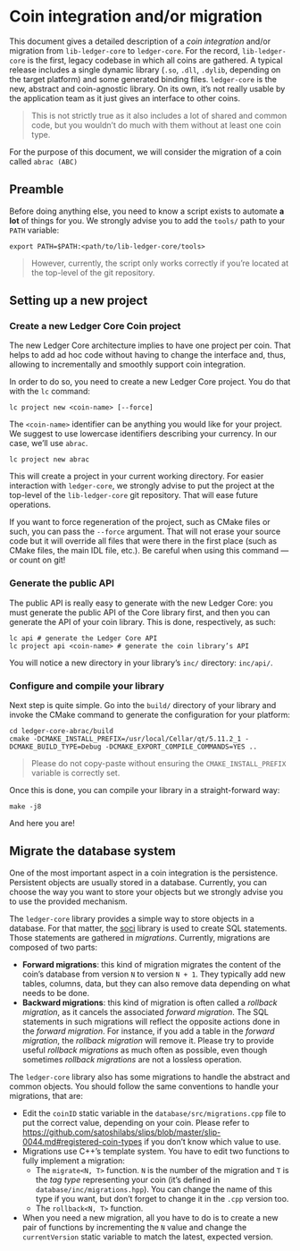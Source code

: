 # Coin integration and/or migration

This document gives a detailed description of a *coin integration* and/or migration
from `lib-ledger-core` to `ledger-core`. For the record, `lib-ledger-core` is the first, legacy
codebase in which all coins are gathered. A typical release includes a single dynamic library
(`.so`, `.dll`, `.dylib`, depending on the target platform) and some generated binding files.
`ledger-core` is the new, abstract and coin-agnostic library. On its own, it’s not really usable by
the application team as it just gives an interface to other coins.

> This is not strictly true as it also includes a lot of shared and common code, but you wouldn’t do
> much with them without at least one coin type.

For the purpose of this document, we will consider the migration of a coin called `abrac (ABC)`

## Preamble

Before doing anything else, you need to know a script exists to automate **a lot** of things for
you. We strongly advise you to add the `tools/` path to your `PATH` variable:

```
export PATH=$PATH:<path/to/lib-ledger-core/tools>
```

> However, currently, the script only works correctly if you’re located at the top-level of the git
> repository.

## Setting up a new project

### Create a new Ledger Core Coin project

The new Ledger Core architecture implies to have one project per coin. That helps to add ad hoc code
without having to change the interface and, thus, allowing to incrementally and smoothly support
coin integration.

In order to do so, you need to create a new Ledger Core project. You do that with the `lc` command:

```
lc project new <coin-name> [--force]
```

The `<coin-name>` identifier can be anything you would like for your project. We suggest to use
lowercase identifiers describing your currency. In our case, we’ll use `abrac`.

```
lc project new abrac
```

This will create a project in your current working directory. For easier interaction with
`ledger-core`, we strongly advise to put the project at the top-level of the `lib-ledger-core` git
repository. That will ease future operations.

If you want to force regeneration of the project, such as CMake files or such, you can pass the
`--force` argument. That will not erase your source code but it will override all files that were
there in the first place (such as CMake files, the main IDL file, etc.). Be careful when using
this command — or count on git!

### Generate the public API

The public API is really easy to generate with the new Ledger Core: you must generate the public
API of the Core library first, and then you can generate the API of your coin library. This is done,
respectively, as such:

```
lc api # generate the Ledger Core API
lc project api <coin-name> # generate the coin library’s API
```

You will notice a new directory in your library’s `inc/` directory: `inc/api/`.

### Configure and compile your library

Next step is quite simple. Go into the `build/` directory of your library and invoke the CMake
command to generate the configuration for your platform:

```
cd ledger-core-abrac/build
cmake -DCMAKE_INSTALL_PREFIX=/usr/local/Cellar/qt/5.11.2_1 -DCMAKE_BUILD_TYPE=Debug -DCMAKE_EXPORT_COMPILE_COMMANDS=YES ..
```

> Please do not copy-paste without ensuring the `CMAKE_INSTALL_PREFIX` variable is correctly set.

Once this is done, you can compile your library in a straight-forward way:

```
make -j8
```

And here you are!

## Migrate the database system

One of the most important aspect in a coin integration is the persistence. Persistent objects are
usually stored in a database. Currently, you can choose the way you want to store your objects but
we strongly advise you to use the provided mechanism.

The `ledger-core` library provides a simple way to store objects in a database. For that matter,
the [soci] library is used to create SQL statements. Those statements are gathered in *migrations*.
Currently, migrations are composed of two parts:

  - **Forward migrations**: this kind of migration migrates the content of the coin’s database from
    version `N` to version `N + 1`. They typically add new tables, columns, data, but they can also
    remove data depending on what needs to be done.
  - **Backward migrations**: this kind of migration is often called a *rollback migration*, as it
    cancels the associated *forward migration*. The SQL statements in such migrations will reflect
    the opposite actions done in the *forward migration*. For instance, if you add a table in the
    *forward migration*, the *rollback migration* will remove it. Please try to provide useful
    *rollback migrations* as much often as possible, even though sometimes *rollback migrations* are
    not a lossless operation.

The `ledger-core` library also has some migrations to handle the abstract and common objects. You
should follow the same conventions to handle your migrations, that are:

  - Edit the `coinID` static variable in the `database/src/migrations.cpp` file to put the correct
    value, depending on your coin. Please refer to <https://github.com/satoshilabs/slips/blob/master/slip-0044.md#registered-coin-types>
    if you don’t know which value to use.
  - Migrations use C++’s template system. You have to edit two functions to fully implement a
    migration:
    - The `migrate<N, T>` function. `N` is the number of the migration and `T` is the *tag type*
      representing your coin (it’s defined in `database/inc/migrations.hpp`).
      You can change the name of this type if you want, but don’t forget to change it in the `.cpp`
      version too.
    - The `rollback<N, T>` function.
  - When you need a new migration, all you have to do is to create a new pair of functions by
    incrementing the `N` value and change the `currentVersion` static variable to match the latest,
    expected version.

[soci]: https://github.com/SOCI/soci
